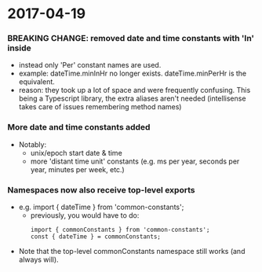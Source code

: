 # 2017-04-19
### BREAKING CHANGE: removed date and time constants with 'In' inside
  *  instead only 'Per' constant names are used.
  *  example: dateTime.minInHr no longer exists. dateTime.minPerHr is the equivalent.
  *  reason: they took up a lot of space and were frequently confusing. This being a Typescript library, the extra aliases aren't needed (intellisense takes care of issues remembering method names) 

### More date and time constants added
* Notably:
  * unix/epoch start date & time
  * more 'distant time unit' constants (e.g. ms per year, seconds per year, minutes per week, etc.)

### Namespaces now also receive top-level exports
* e.g. import { dateTime } from 'common-constants';
  *  previously, you would have to do:
	 ```
	 import { commonConstants } from 'common-constants';
	 const { dateTime } = commonConstants;
	 ```
* Note that the top-level commonConstants namespace still works (and always will).

